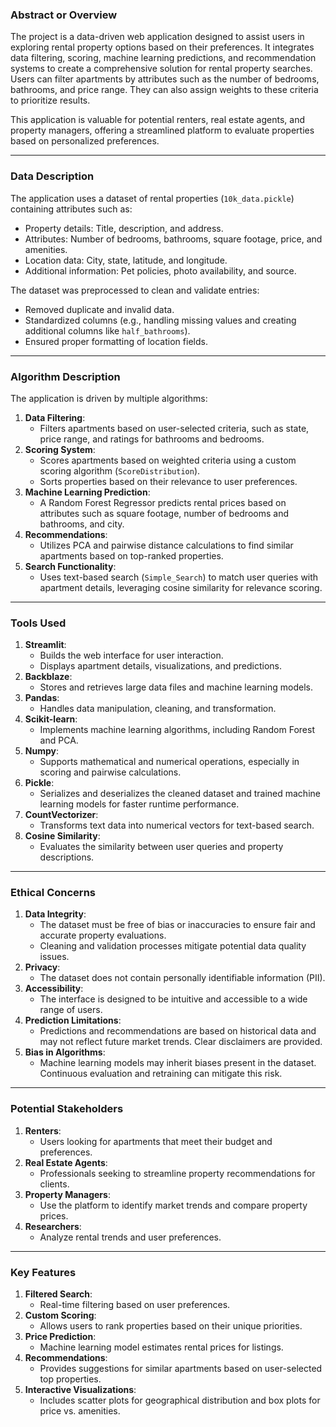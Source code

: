 ### Abstract or Overview

The project is a data-driven web application designed to assist users in exploring rental property options based on their preferences. It integrates data filtering, scoring, machine learning predictions, and recommendation systems to create a comprehensive solution for rental property searches. Users can filter apartments by attributes such as the number of bedrooms, bathrooms, and price range. They can also assign weights to these criteria to prioritize results. 

This application is valuable for potential renters, real estate agents, and property managers, offering a streamlined platform to evaluate properties based on personalized preferences.

---

### Data Description

The application uses a dataset of rental properties (`10k_data.pickle`) containing attributes such as:

- Property details: Title, description, and address.
- Attributes: Number of bedrooms, bathrooms, square footage, price, and amenities.
- Location data: City, state, latitude, and longitude.
- Additional information: Pet policies, photo availability, and source.

The dataset was preprocessed to clean and validate entries:

- Removed duplicate and invalid data.
- Standardized columns (e.g., handling missing values and creating additional columns like `half_bathrooms`).
- Ensured proper formatting of location fields.

---

### Algorithm Description

The application is driven by multiple algorithms:

1. **Data Filtering**:
   - Filters apartments based on user-selected criteria, such as state, price range, and ratings for bathrooms and bedrooms.
2. **Scoring System**:
   - Scores apartments based on weighted criteria using a custom scoring algorithm (`ScoreDistribution`).
   - Sorts properties based on their relevance to user preferences.
3. **Machine Learning Prediction**:
   - A Random Forest Regressor predicts rental prices based on attributes such as square footage, number of bedrooms and bathrooms, and city.
4. **Recommendations**:
   - Utilizes PCA and pairwise distance calculations to find similar apartments based on top-ranked properties.
5. **Search Functionality**:
   - Uses text-based search (`Simple_Search`) to match user queries with apartment details, leveraging cosine similarity for relevance scoring.

---

### Tools Used

1. **Streamlit**:
   - Builds the web interface for user interaction.
   - Displays apartment details, visualizations, and predictions.
2. **Backblaze**:
   - Stores and retrieves large data files and machine learning models.
3. **Pandas**:
   - Handles data manipulation, cleaning, and transformation.
4. **Scikit-learn**:
   - Implements machine learning algorithms, including Random Forest and PCA.
5. **Numpy**:
   - Supports mathematical and numerical operations, especially in scoring and pairwise calculations.
6. **Pickle**:
   - Serializes and deserializes the cleaned dataset and trained machine learning models for faster runtime performance.
7. **CountVectorizer**:
   - Transforms text data into numerical vectors for text-based search.
8. **Cosine Similarity**:
   - Evaluates the similarity between user queries and property descriptions.

---

### Ethical Concerns

1. **Data Integrity**:
   - The dataset must be free of bias or inaccuracies to ensure fair and accurate property evaluations.
   - Cleaning and validation processes mitigate potential data quality issues.
2. **Privacy**:
   - The dataset does not contain personally identifiable information (PII).
3. **Accessibility**:
   - The interface is designed to be intuitive and accessible to a wide range of users.
4. **Prediction Limitations**:
   - Predictions and recommendations are based on historical data and may not reflect future market trends. Clear disclaimers are provided.
5. **Bias in Algorithms**:
   - Machine learning models may inherit biases present in the dataset. Continuous evaluation and retraining can mitigate this risk.

---

### Potential Stakeholders

1. **Renters**:
   - Users looking for apartments that meet their budget and preferences.
2. **Real Estate Agents**:
   - Professionals seeking to streamline property recommendations for clients.
3. **Property Managers**:
   - Use the platform to identify market trends and compare property prices.
4. **Researchers**:
   - Analyze rental trends and user preferences.

---

### Key Features

1. **Filtered Search**:
   - Real-time filtering based on user preferences.
2. **Custom Scoring**:
   - Allows users to rank properties based on their unique priorities.
3. **Price Prediction**:
   - Machine learning model estimates rental prices for listings.
4. **Recommendations**:
   - Provides suggestions for similar apartments based on user-selected top properties.
5. **Interactive Visualizations**:
   - Includes scatter plots for geographical distribution and box plots for price vs. amenities.
